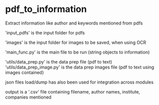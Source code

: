 # pdf_to_information

Extract information like author and keywords mentioned from pdfs

'input_pdfs' is the input folder for pdfs

'images' is the input folder for images to be saved, when using OCR

'main_func.py' is the main file to be run (string objects to information)

'utils/data_prep.py' is the data prep file (pdf to text)
'utils/data_prep_image.py' is the data prep images file (pdf to text using images contained)

json files load/dump has also been used for integration across modules

output is a '.csv' file containing filename, author names, institute, companies mentioned
